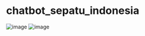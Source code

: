 # chatbot_sepatu_indonesia
![image](https://github.com/jackGetDev/chatbot_sepatu_indonesia/assets/57647314/6cd7e8fd-d2be-455e-963d-8f4245849f97)
![image](https://github.com/jackGetDev/chatbot_sepatu_indonesia/assets/57647314/9912d8dd-526a-413e-b0bc-5681d1fce589)
